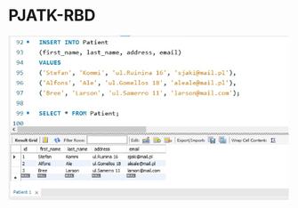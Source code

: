 # PJATK-RBD

![Alt text](https://github.com/TatianaMatveeva/PJATK-RBD/blob/main/ScreenForProject/photo_2022-06-23_14-34-15.jpg)
